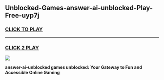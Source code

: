 
## Unblocked-Games-answer-ai-unblocked-Play-Free-uyp7j
<h3>
<a href="https://premium76.site?title=answer-ai-unblocked&ref=23A">CLICK TO PLAY</a></h3>
<hr>

<h3>
<a href="https://premium76.site?title=answer-ai-unblocked&ref=23A">CLICK 2 PLAY</a>
  
</h3>

<a href="https://premium76.site?title=answer-ai-unblocked&ref=23A"><img src="https://clearcache.store/games.png"></a>


**answer-ai-unblocked games unblocked: Your Gateway to Fun and Accessible Online Gaming**
